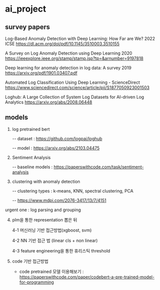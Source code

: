 # ai_project

## survey papers
Log-Based Anomaly Detection with Deep Learning: How Far are We? 2022 ICSE
https://dl.acm.org/doi/pdf/10.1145/3510003.3510155

A Survey on Log Anomaly Detection using Deep Learning 2020 
https://ieeexplore.ieee.org/stamp/stamp.jsp?tp=&arnumber=9197818

Deep learning for anomaly detection in log data: A survey 2019
https://arxiv.org/pdf/1901.03407.pdf

Automated Log Classification Using Deep Learning - ScienceDirect
https://www.sciencedirect.com/science/article/pii/S1877050923001503
  
Loghub: A Large Collection of System Log Datasets for AI-driven Log Analytics
https://arxiv.org/abs/2008.06448

## models

1. log pretrained bert

   -- dataset : https://github.com/logpai/loghub

   -- model : https://arxiv.org/abs/2103.04475

2. Sentiment Analysis

   -- baseline models : https://paperswithcode.com/task/sentiment-analysis
   
4. clustering with anomaly detection

   -- clustering types : k-means, KNN, spectral clustering, PCA

   -- https://www.mdpi.com/2076-3417/13/7/4151

urgent one : log parsing and grouping

4. plm을 통한 representation 뽑은 뒤

   4-1 머신러닝 기반 접근방법(xgboost, svm)

   4-2 NN 기반 접근 법 (linear cls + non linear)

   4-3 feature engineering을 통한 휴리스틱 threshold

5. code 기반 접근방법

   - code pretrained 모델 이용해보기 : https://paperswithcode.com/paper/codebert-a-pre-trained-model-for-programming


   
